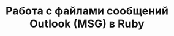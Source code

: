 ---
title: Работа с файлами сообщений Outlook (MSG) в Ruby
type: docs
weight: 10
url: /java/работа-с-файлами-сообщений-outlook-msg-в-ruby/
---